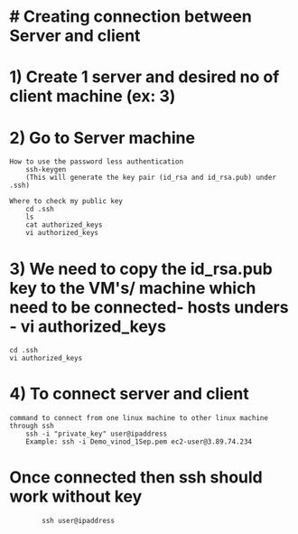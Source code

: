 # # Creating connection between Server and client

# 1) Create 1 server and desired no of client machine (ex: 3)

# 2) Go to Server machine
	How to use the password less authentication
		ssh-keygen
		(This will generate the key pair (id_rsa and id_rsa.pub) under .ssh) 
	
	Where to check my public key
		cd .ssh
		ls
		cat authorized_keys
		vi authorized_keys

# 3) We need to copy the id_rsa.pub key to the VM's/ machine which need to be connected- hosts unders - vi authorized_keys
	cd .ssh
	vi authorized_keys

# 4) To connect server and client
	command to connect from one linux machine to other linux machine through ssh
		ssh -i "private_key" user@ipaddress
		Example: ssh -i Demo_vinod_1Sep.pem ec2-user@3.89.74.234

# 		Once connected  then ssh should work without key
			ssh user@ipaddress
